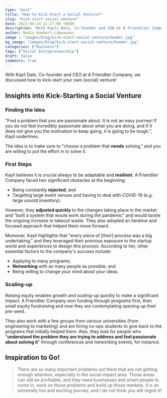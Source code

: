```yaml
---
type: "post"
title: "How to Kick-Start a Social Venture?"
slug: "kick-start-social-venture"
date: 2021-04-24 21:27:00 +0600
description: "With Kayli Dale, Co-founder and CEO at A Friendlier Company, we provide insights into kick-starting your own (social) venture!"
author: Nadia Humbert-Labeaumaz
image : "images/blog/kick-start-social-venture/header.jpg"
bg_image: "images/blog/kick-start-social-venture/header.jpg"
categories: ["Business"]
tags: ["Social Entrepreneurship"]
draft: false
comments: true
---
```


With Kayli Dale, Co-founder and CEO at A Friendlier Company, we discussed how to kick-start your own (social) venture!

<!--more-->

## Insights into Kick-Starting a Social Venture

### Finding the Idea

"Find a problem that you are passionate about. It is not an easy journey! If you do not feel incredibly passionate about what you are doing, and if it does not give you the motivation to keep going, it is going to be tough.", Kayli underlines.

The idea is to make sure to "choose a problem that **needs** solving," and you are willing to put the effort in to solve it.

### First Steps

Kayli believes it is crucial always to be adaptable and **resilient**. A Friendlier Company faced two significant obstacles at the beginning:
- Being constantly **rejected**; and
- Targeting large event venues and having to deal with COVID-19 (e.g. large unsold inventory).

However, they **adjusted quickly** to the changes taking place in the market and "built a system that would work during the pandemic" and would tackle the ongoing increase in takeout waste. They also adopted an iterative and focused approach that helped them move forward.

Moreover, Kayli highlights that "every piece of [their] process was a big undertaking," and they leveraged their previous exposure to the startup world and experiences to design this process. According to her, other essential factors to the company's success include:
- Applying to many programs;
- **Networking** with as many people as possible; and
- Being willing to change your mind about your ideas.

### Scaling-up

Raising equity enables growth and scaling-up quickly to make a significant impact. A Friendlier Company won funding through programs first, then small equity fundraising and now they are contemplating opening up their pre-seed.

They also work with a few groups from various universities (from engineering to marketing) and are hiring co-ops students to give back to the programs that initially helped them. Also, they look for people who "**understand the problem they are trying to address and feel passionate about solving it**" through conferences and networking events, for instance.

## Inspiration to Go!

> There are so many important problems out there that are not getting enough attention, especially in the social impact area.
> Those areas can still be profitable, and they need businesses and smart people to come in, work on those problems and build up those markets. It is an extremely fun and exciting journey, and I do not think you will regret it!
